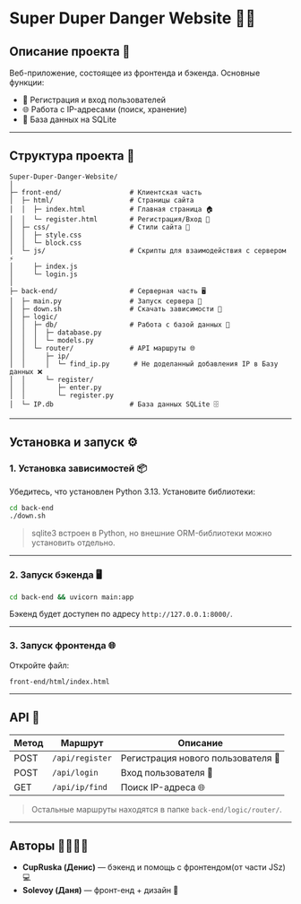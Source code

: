 # Super Duper Danger Website 🚀🔥

## Описание проекта 📝

Веб-приложение, состоящее из фронтенда и бэкенда. Основные функции:

* 👤 Регистрация и вход пользователей
* 🌐 Работа с IP-адресами (поиск, хранение)
* 💾 База данных на SQLite

---

## Структура проекта 📁

```
Super-Duper-Danger-Website/
│
├─ front-end/                 # Клиентская часть
│  ├─ html/                   # Страницы сайта
│  │  ├─ index.html           # Главная страница 🏠
│  │  └─ register.html        # Регистрация/Вход 🔑
│  ├─ css/                    # Стили сайта 🎨
│  │  ├─ style.css
│  │  └─ block.css
│  └─ js/                     # Скрипты для взаимодействия с сервером ⚡
│     ├─ index.js
│     └─ login.js
│
├─ back-end/                  # Серверная часть 🖥️
│  ├─ main.py                 # Запуск сервера 🚀
│  ├─ down.sh                 # Скачать зависимости 🛜
│  ├─ logic/
│  │  ├─ db/                  # Работа с базой данных 💾
│  │  │  ├─ database.py
│  │  │  └─ models.py
│  │  └─ router/              # API маршруты 🌐
│  │     ├─ ip/
│  │     │  └─ find_ip.py      # Не доделанный добавления IP в Базу данных ❌
│  │     └─ register/
│  │        ├─ enter.py
│  │        └─ register.py
│  └─ IP.db                   # База данных SQLite 🗄️
```

---

## Установка и запуск ⚙️

### 1. Установка зависимостей 📦

Убедитесь, что установлен Python 3.13. Установите библиотеки:

```bash
cd back-end
./down.sh
```

> sqlite3 встроен в Python, но внешние ORM-библиотеки можно установить отдельно.

---

### 2. Запуск бэкенда 🖥️

```bash
cd back-end && uvicorn main:app 
```

Бэкенд будет доступен по адресу `http://127.0.0.1:8000/`.

---

### 3. Запуск фронтенда 🌐

Откройте файл:

```
front-end/html/index.html
```

---

## API 📡

| Метод | Маршрут         | Описание                           |
| ----- | --------------- | ---------------------------------- |
| POST  | `/api/register` | Регистрация нового пользователя 👤 |
| POST  | `/api/login`    | Вход пользователя 🔑               |
| GET   | `/api/ip/find`  | Поиск IP-адреса 🌐                 |

> Остальные маршруты находятся в папке `back-end/logic/router/`.

---

## Авторы 👨‍💻👨‍💻

* **CupRuska (Денис)** — бэкенд и помощь с фронтендом(от части JSz)💻
* **Solevoy (Даня)** —  фронт-енд + дизайн 🎨
